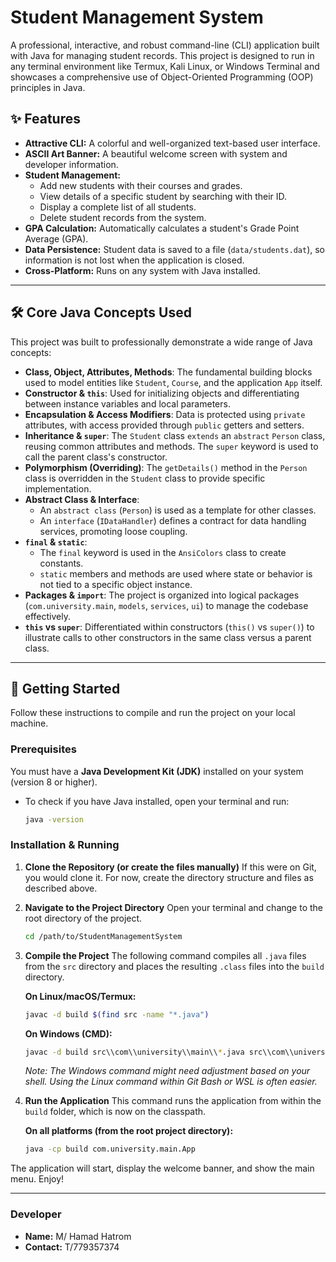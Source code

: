 # Student Management System

A professional, interactive, and robust command-line (CLI) application built with Java for managing student records. This project is designed to run in any terminal environment like Termux, Kali Linux, or Windows Terminal and showcases a comprehensive use of Object-Oriented Programming (OOP) principles in Java.

## ✨ Features

- **Attractive CLI:** A colorful and well-organized text-based user interface.
- **ASCII Art Banner:** A beautiful welcome screen with system and developer information.
- **Student Management:**
    - Add new students with their courses and grades.
    - View details of a specific student by searching with their ID.
    - Display a complete list of all students.
    - Delete student records from the system.
- **GPA Calculation:** Automatically calculates a student's Grade Point Average (GPA).
- **Data Persistence:** Student data is saved to a file (`data/students.dat`), so information is not lost when the application is closed.
- **Cross-Platform:** Runs on any system with Java installed.

---

## 🛠️ Core Java Concepts Used

This project was built to professionally demonstrate a wide range of Java concepts:

- **Class, Object, Attributes, Methods**: The fundamental building blocks used to model entities like `Student`, `Course`, and the application `App` itself.
- **Constructor & `this`**: Used for initializing objects and differentiating between instance variables and local parameters.
- **Encapsulation & Access Modifiers**: Data is protected using `private` attributes, with access provided through `public` getters and setters.
- **Inheritance & `super`**: The `Student` class `extends` an `abstract` `Person` class, reusing common attributes and methods. The `super` keyword is used to call the parent class's constructor.
- **Polymorphism (Overriding)**: The `getDetails()` method in the `Person` class is overridden in the `Student` class to provide specific implementation.
- **Abstract Class & Interface**:
    - An `abstract class` (`Person`) is used as a template for other classes.
    - An `interface` (`IDataHandler`) defines a contract for data handling services, promoting loose coupling.
- **`final` & `static`**:
    - The `final` keyword is used in the `AnsiColors` class to create constants.
    - `static` members and methods are used where state or behavior is not tied to a specific object instance.
- **Packages & `import`**: The project is organized into logical packages (`com.university.main`, `models`, `services`, `ui`) to manage the codebase effectively.
- **`this` vs `super`**: Differentiated within constructors (`this()` vs `super()`) to illustrate calls to other constructors in the same class versus a parent class.

---

## 🚀 Getting Started

Follow these instructions to compile and run the project on your local machine.

### Prerequisites

You must have a **Java Development Kit (JDK)** installed on your system (version 8 or higher).

- To check if you have Java installed, open your terminal and run:
  ```bash
  java -version
  ```

### Installation & Running

1.  **Clone the Repository (or create the files manually)**
    If this were on Git, you would clone it. For now, create the directory structure and files as described above.

2.  **Navigate to the Project Directory**
    Open your terminal and change to the root directory of the project.
    ```bash
    cd /path/to/StudentManagementSystem
    ```

3.  **Compile the Project**
    The following command compiles all `.java` files from the `src` directory and places the resulting `.class` files into the `build` directory.

    **On Linux/macOS/Termux:**
    ```bash
    javac -d build $(find src -name "*.java")
    ```

    **On Windows (CMD):**
    ```bash
    javac -d build src\\com\\university\\main\\*.java src\\com\\university\\models\\*.java src\\com\\university\\services\\*.java src\\com\\university\\ui\\*.java
    ```
    *Note: The Windows command might need adjustment based on your shell. Using the Linux command within Git Bash or WSL is often easier.*

4.  **Run the Application**
    This command runs the application from within the `build` folder, which is now on the classpath.

    **On all platforms (from the root project directory):**
    ```bash
    java -cp build com.university.main.App
    ```

The application will start, display the welcome banner, and show the main menu. Enjoy!

---

### **Developer**

- **Name:** M/ Hamad Hatrom
- **Contact:** T/779357374
